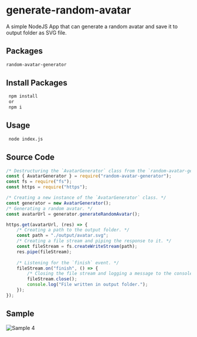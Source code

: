# generate-random-avatar
A simple NodeJS App that can generate a random avatar and save it to output folder as SVG file.

## Packages
```bash
random-avatar-generator
```

## Install Packages
```bash
 npm install
 or
 npm i
```

## Usage
```bash
 node index.js
```

## Source Code
```javascript
/* Destructuring the `AvatarGenerator` class from the `random-avatar-generator` module. */
const { AvatarGenerator } = require("random-avatar-generator");
const fs = require("fs");
const https = require("https");

/* Creating a new instance of the `AvatarGenerator` class. */
const generator = new AvatarGenerator();
/* Generating a random avatar. */
const avatarUrl = generator.generateRandomAvatar();

https.get(avatarUrl, (res) => {
    /* Creating a path to the output folder. */
    const path = "./output/avatar.svg";
    /* Creating a file stream and piping the response to it. */
    const fileStream = fs.createWriteStream(path);
    res.pipe(fileStream);
    
    /* Listening for the `finish` event. */
    fileStream.on("finish", () => {
        /* Closing the file stream and logging a message to the console. */
        fileStream.close();
        console.log("File written in output folder.");
    });
});
```

## Sample
![Sample 4](https://user-images.githubusercontent.com/16742524/185103257-4a3865f4-221f-475b-82fa-a6e9d999ecd9.png)


